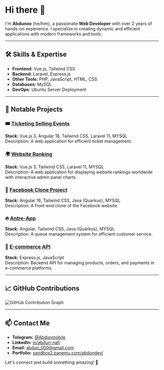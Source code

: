 # Hi there 👋  

I'm **Abdunoo** (he/him), a passionate **Web Developer** with over 2 years of hands-on experience. I specialize in creating dynamic and efficient applications with modern frameworks and tools.

---

## 🛠 Skills & Expertise  
- **Frontend:** Vue.js, Tailwind CSS  
- **Backend:** Laravel, Express.js  
- **Other Tools:** PHP, JavaScript, HTML, CSS  
- **Databases:** MySQL  
- **DevOps:** Ubuntu Server Deployment  

---

## 📂 Notable Projects  

### 🎟 [Ticketing Selling Events](https://github.com/Abdunoo/ticketing-selling-events-vuejs3-angular-18-and-laravel-11)  
**Stack:** Vue.js 3, Angular 18, Tailwind CSS, Laravel 11, MYSQL  
Description: A web application for efficient ticket management.  

### 🌍 [Website Ranking](https://github.com/Abdunoo/website-rangking)  
**Stack:** Vue.js 3, Tailwind CSS, Laravel 11, MYSQL  
Description: A web application for displaying website rankings worldwide with interactive admin panel charts.  

### 📱 [Facebook Clone Project](https://github.com/Abdunoo/Facebook-Clone-Project)  
**Stack:** Angular 16, Tailwind CSS, Java (Quarkus), MYSQL  
Description: A front-end clone of the Facebook website.  

### 🔥 [Antre-App](https://github.com/Abdunoo/antre-app-angular-tailwind-java-quarkus)  
**Stack:** Angular, Tailwind CSS, Java (Quarkus), MYSQL  
Description: A queue management system for efficient customer service.  

### 🛒 [E-commerce API](https://github.com/Abdunoo/E-commerce-API-expressjs)  
**Stack:** Express.js, JavaScript  
Description: Backend API for managing products, orders, and payments in e-commerce platforms.  

---

## 📈 GitHub Contributions  
![GitHub Contribution Graph](https://github-readme-streak-stats.herokuapp.com/?user=Abdunoo&theme=light)  

---

## 📫 Contact Me  
- **Telegram:** [@Abdunmobile](https://t.me/Abdunmobile)  
- **LinkedIn:** [in/abdun-nafi](https://www.linkedin.com/in/abdun-nafi)  
- **Email:** [abdun_000@gmail.com](mailto:abdun_000@gmail.com)  
- **Portfolio:** [sandbox2.panemu.com/abdundev/](https://sandbox2.panemu.com/abdundev/)  

Let's connect and build something amazing! 🚀  
